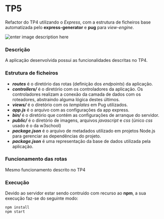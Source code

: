 # TP5

Refactor do TP4  utilizando o *Express*, com a estrutura de ficheiros base automatizada pelo **express-generator**  e **pug** para *view-engine*.

![enter image description here](https://raw.githubusercontent.com/henriqueparola/RPCW2023/master/TP5/images/banner-01.png)

### Descrição
A aplicação desenvolvida possui as funcionalidades descritas no TP4.

### Estrutura de ficheiros
* ***routes*** é o diretório das rotas (definição dos *endpoints*) da aplicação.
* ***controllers/*** é o diretório com os controladores da aplicação. Os controladores realizam a conexão da camada de dados com os roteadores, abstraindo alguma lógica destes últimos.
* ***views/*** é o diretório com os *templates* em Pug utilizados.
* ***app.js*** é o arquivo com as configurações da app express.
* ***bin/*** é o diretório que contém as configurações de arranque do servidor.
* ***public/*** é o diretório de imagens, arquivos *javascript* e *css* (único *css* usado é o da w3school) 
* ***package.json*** é o arquivo de metadados utilizado em projetos Node.js para gerenciar as dependências do projeto.
* ***package.json*** é uma representação da base de dados utilizada pela aplicação.

### Funcionamento das rotas

Mesmo funcionamento descrito no TP4
    
### Execução

Devido ao servidor estar sendo contruído com recurso ao **npm**, a sua execução faz-se do seguinte modo:

```
npm install
npm start
```
